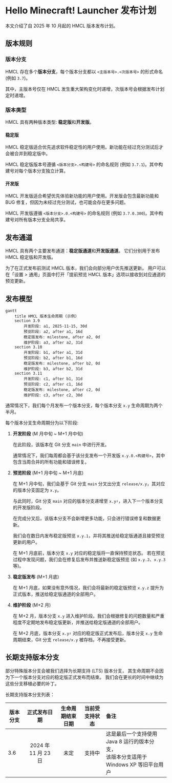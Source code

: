 # Hello Minecraft! Launcher 发布计划

<!-- #BEGIN LANGUAGE_SWITCHER -->
<!-- #END LANGUAGE_SWITCHER -->

本文介绍了自 2025 年 10 月起的 HMCL 版本发布计划。

## 版本规则

### 版本分支

HMCL 存在多个**版本分支**，每个版本分支都以 `<主版本号>.<次版本号>` 的形式命名 (例如 `3.7`)。

其中，主版本号仅在 HMCL 发生重大架构变化时递增，次版本号会根据发布计划定时递增。

### 版本类型

HMCL 具有两种版本类型: **稳定版**和**开发版**。

#### 稳定版

HMCL 稳定版适合优先追求软件稳定性的用户使用。新功能在经过充分测试后才会被合并到稳定版中。

HMCL 稳定版版本号遵循 `<版本分支>.<构建号>` 的命名规则 (例如 `3.7.1`)。其中构建号对每个版本分支独立计算。

#### 开发版

HMCL 开发版适合希望优先体验新功能的用户使用。开发版会包含最新功能和 BUG 修复，但因为未经过充分测试，也可能会存在更多问题。

HMCL 开发版遵循 `<版本分支>.0.<构建号>` 的命名规则 (例如 `3.7.0.300`)。其中构建号对所有版本分支全局共享。

## 发布通道

HMCL 具有两个主要发布通道：**稳定版通道**和**开发版通道**。
它们分别用于发布 HMCL 稳定版和开发版。

为了在正式发布前测试 HMCL 版本，我们会向部分用户优先推送更新。
用户可以在「设置 > 通用」页面中打开「提前预览 HMCL 版本」选项以接收到对应通道的预览更新。

## 发布模型

```mermaid
gantt
    title HMCL 版本生命周期 (示例)
    section 3.9
        开发阶段: a1, 2025-11-15, 30d
        预览阶段: a2, after a1, 16d
        稳定版发布: milestone, after a2, 0d
        维护阶段: a3, after a2, 31d
    section 3.10
        开发阶段: b1, after a1, 31d
        预览阶段: b2, after b1, 16d
        稳定版发布: milestone, after b2, 0d
        维护阶段: b3, after b2, 31d
    section 3.11
        开发阶段: c1, after b1, 31d
        预览阶段: c2, after c1, 16d
        稳定版发布: milestone, after c2, 0d
        维护阶段: c3, after c2, 30d
```

通常情况下，我们每个月发布一个版本分支，每个版本分支 `x.y` 生命周期为两个半月。

每个版本分支生命周期分为以下阶段:

1. **开发阶段** (M 月中旬 ~ M+1 月中旬)

   在此阶段，该版本在 Git 分支 `main` 中进行开发。

   通常情况下，我们每周都会基于该分支发布一个开发版 `x.y.0.<构建号>`，其中包含当周合并的所有功能和错误修复。

2. **预览阶段** (M+1 月中旬 ~ M+1 月底)

   在 M+1 月中旬，我们会基于 Git 分支 `main` 分叉出分支 `release/x.y`，其对应的版本分支固定为 `x.y`。

   与此同时，Git 分支 `main` 对应的版本分支递增至 `x.y♯`，进入下一个版本分支的开发版阶段。

   在完成分叉后，该版本分支不会新增更多功能，只会进行错误修复和数据更新。

   我们会在数日内发布稳定版预览 `x.y.1`，并将其推送给稳定版通道且接受预览更新的用户。

   在 M+1 月底前，版本分支 `x.y` 对应的稳定版将一直保持预览状态。
   若在预览过程中发现问题，我们会在修复后发布并推送新稳定版预览 (如 `x.y.2`、`x.y.3` 等)。

3. **稳定版发布** (M+1 月底)

   在 M+1 月底，如果没有意外情况，我们会将最新的稳定版预览 `x.y.z` 提升为正式版本，推送给稳定版通道的全部用户。

4. **维护阶段** (M+2 月)

   在 M+2 月，版本分支 `x.y` 进入维护阶段。我们会根据修复的问题数量和严重程度不定期地发布稳定版更新，并推送给稳定版通道的全部用户。

   在 M+2 月底，版本分支 `x.y♯` 对应的稳定版正式发布后，版本分支 `x.y` 生命周期结束，Git 分支 `release/x.y` 被存档，不再接受更新。

## 长期支持版本分支

部分特殊版本分支会被我们选择为长期支持 (LTS) 版本分支，
其生命周期不会因为下一个版本分支对应的稳定版正式发布而结束。
我们会在更长的时间中继续为这些分支移植必要的补丁。

长期支持版本分支列表：

| 版本分支 |      正式发布日期      | 生命周期结束日期 | 当前受支持状态 | 备注                                                       |
|------|:----------------:|:--------:|:-------:|:---------------------------------------------------------|
| 3.6  | 2024 年 11 月 23 日 |    未定    |   支持中   | 这是最后一个支持使用 Java 8 运行的版本分支，<br>该版本分支适用于 Windows XP 等旧平台用户 |

